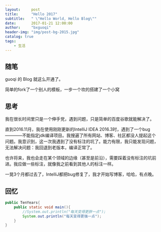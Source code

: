 ```yaml
---
layout:     post
title:      "Hello 2017"
subtitle:   " \"Hello World, Hello Blog\""
date:       2017-01-21 12:00:00
author:     "bxguoqi"
header-img: "img/post-bg-2015.jpg"
catalog: true
tags:
    - 生活
---
```

## 随笔

guoqi 的 Blog 就这么开通了。

简单的fork了一个别人的模板，一步一个坎的搭建了一个小窝

## 思考

我在很长时间里只是一个伸手党，遇到问题，只是简单的百度谷歌就能解决了。

直到2016.11月，我在使用刚刚更新的IntelliJ IDEA 2016.3时，遇到了一个bug————不能指定jdk编译项目。我搜遍了所有网站、博客、社区都没人提起这个问题。我意识到，这一次我遇到了没有标注的坑了。能力有限，我只能发现问题，无法解决问题：我回退到老版本，编译正常了。

也许将来，我也会走在某个领域的边缘（甚至是前沿），需要踩着没有标注的坑前进。我应做一些标注，就像我之前看到其他人的标注一样。

一晃3个月都过去了，IntelliJ都把bug修复了，我才开始写博客，哈哈，有点晚。

## 回忆
```java
public TenYears{
    public static void main(){
        //System.out.println("每天变得更胖一点");
        System.out.println("每天变得更强一点");
    }
}
```